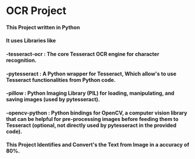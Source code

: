 #  OCR Project

#### This Project written in Python
#### It uses Libraries like 

####                -tesseract-ocr : The core Tesseract OCR engine for character recognition.
####                -pytesseract   : A Python wrapper for Tesseract, Which allow's to use Tesseract functionalities from Python code.
####                -pillow        : Python Imaging Library (PIL) for loading, manipulating, and saving images (used by pytesseract).
####                -opencv-python : Python bindings for OpenCV, a computer vision library that can be helpful for pre-processing images before feeding them to Tesseract (optional, not directly used by pytesseract in the provided code).

#### This Project Identifies and Convert's the Text from Image in a accuracy of 80%.

